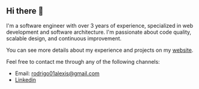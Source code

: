 ## Hi there 👋

I'm a software engineer with over 3 years of experience, specialized in web development and software architecture. I'm passionate about code quality, scalable design, and continuous improvement.

You can see more details about my experience and projects on my [website](https://rodrigopardo19.github.io/portafolio/).

Feel free to contact me through any of the following channels:

- Email: rodrigo01alexis@gmail.com
- [Linkedin](https://www.linkedin.com/in/rodrigo-pardo-gatica-07331b218/)
